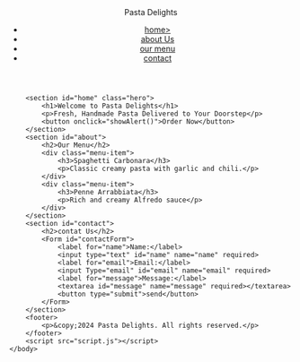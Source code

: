 <!DOCTYPE html>
<html lang="en">
    <head>
        <meta charset="UTF-8">
        <meta name="viewport" content=""width=device-width, initial-scale="1.0">
        <title>pasta delights</title></title>
        <link rel="stylesheet" href="styles.css">
    </head>
    <body>
        <header>
            <div class="logo">Pasta Delights</div>
            <nav>
                <ul>
                    <li><a href="#home">home></a></li>
                    <li><a href="#about">about Us</a></li>
                    <li><a href="menu">our menu</a></li>
                    <li><a href="#contact">contact</a></li>
                </ul>
            </nav>
        </header>

        <section id="home" class="hero">
            <h1>Welcome to Pasta Delights</h1>
            <p>Fresh, Handmade Pasta Delivered to Your Doorstep</p>
            <button onclick="showAlert()">Order Now</button>
        </section>
        <section id="about">
            <h2>Our Menu</h2>
            <div class="menu-item">
                <h3>Spaghetti Carbonara</h3>
                <p>Classic creamy pasta with garlic and chili.</p>
            </div>
            <div class="menu-item">
                <h3>Penne Arrabbiata</h3>
                <p>Rich and creamy Alfredo sauce</p>
            </div>
        </section>
        <section id="contact">
            <h2>contat Us</h2>
            <Form id="contactForm">
                <label for="name">Name:</label>
                <input type="text" id="name" name="name" required>
                <label for="email">Email:</label>
                <input Type="email" id="email" name="email" required>
                <label for="message">Message:</label>
                <textarea id="message" name="message" required></textarea>
                <button type="submit">send</button>
            </Form>
        </section>
        <footer>
            <p>&copy;2024 Pasta Delights. All rights reserved.</p>
        </footer>
        <script src="script.js"></script>
    </body>
</html>
